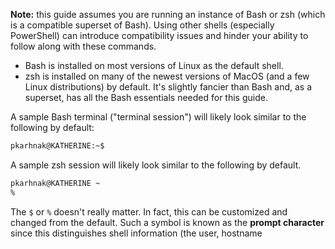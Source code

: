 
**Note:** this guide assumes you are running an instance of Bash or zsh (which is a compatible superset of Bash). Using other shells (especially PowerShell) can introduce compatibility issues and hinder your ability to follow along with these commands. 
* Bash is installed on most versions of Linux as the default shell.
* zsh is installed on many of the newest versions of MacOS (and a few Linux distributions) by default. It's slightly fancier than Bash and, as a superset, has all the Bash essentials needed for this guide.

A sample Bash terminal ("terminal session") will likely look similar to the following by default:
```sh
pkarhnak@KATHERINE:~$ 
```

A sample zsh session will likely look similar to the following by default.
```sh
pkarhnak@KATHERINE ~
%
```

The `$` or `%` doesn't really matter. In fact, this can be customized and changed from the default. Such a symbol is known as the **prompt character** since this distinguishes shell information (the user, hostname 


